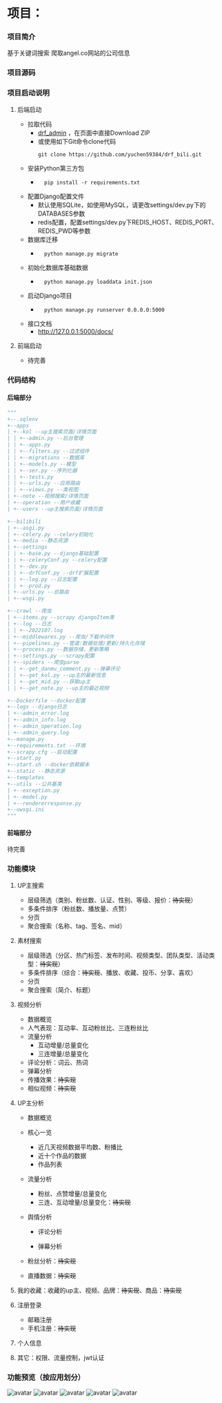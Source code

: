 # 项目：

### 项目简介

基于关键词搜索 爬取angel.co网站的公司信息

### 项目源码

### 项目启动说明

1. 后端启动
    * 拉取代码
        * [drf_admin](https://github.com/TianPangJi/drf_admin) ，在页面中直接Download ZIP
        * 或使用如下Git命令clone代码
            ```shell script
            git clone https://github.com/yuchen59384/drf_bili.git
            ```
    * 安装Python第三方包
        * ```shell script
            pip install -r requirements.txt
            ```
    * 配置Django配置文件
        * 默认使用SQLite，如使用MySQL，请更改settings/dev.py下的DATABASES参数
        * redis配置，配置settings/dev.py下REDIS_HOST、REDIS_PORT、REDIS_PWD等参数
    * 数据库迁移
        * ```shell script
            python manage.py migrate
            ```
    * 初始化数据库基础数据
        * ```shell script
            python manage.py loaddata init.json
            ```
    * 启动Django项目
        * ```shell script
            python manage.py runserver 0.0.0.0:5000
            ```
    * 接口文档
        * http://127.0.0.1:5000/docs/

2. 前端启动

    - 待完善

### 代码结构

#### 后端部分

```python
"""             
+--.sqlenv
+--apps 
| +--kol --up主搜索页面/详情页面
| | +--admin.py --后台管理
| | +--apps.py
| | +--filters.py --过滤组件
| | +--migrations --数据库
| | +--models.py --模型
| | +--ser.py --序列化器
| | +--tests.py 
| | +--urls.py --应用路由
| | +--views.py --类视图
| +--note --视频搜索/详情页面
| +--operation --用户收藏
| +--users --up主搜索页面/详情页面

+--bilibili                   
| +--asgi.py
| +--celery.py --celery初始化
| +--media --静态资源
| +--settings
| | +--base.py --django基础配置
| | +--celeryConf.py --celery配置
| | +--dev.py
| | +--drfConf.py --drf扩展配置
| | +--log.py --日志配置
| | +--prod.py
| +--urls.py --总路由
| +--wsgi.py

+--crawl --爬虫					
| +--items.py --scrapy djangoItem类
| +--log --日志
| | +--2022107.log
| +--middlewares.py --爬虫/下载中间件
| +--pipelines.py --管道:数据处理/更新/持久化存储
| +--process.py --数据存储、更新策略
| +--settings.py --scrapy配置
| +--spiders --爬虫parse
| | +--get_danmu_comment.py --弹幕评论
| | +--get_kol.py --up主的最新信息
| | +--get_mid.py --获取up主
| | +--get_note.py --up主的最近视频

+--Dockerfile --docker配置
+--logs --django日志
| +--admin_error.log
| +--admin_info.log
| +--admin_operation.log
| +--admin_query.log
+--manage.py
+--requirements.txt --环境
+--scrapy.cfg --启动配置
+--start.py
+--start.sh --docker依赖脚本
+--static --静态资源
+--templates
+--utils --公共基类
| +--exception.py
| +--model.py
| +--rendererresponse.py
+--uwsgi.ini
"""
```

#### 前端部分

待完善

### 功能模块

1. UP主搜索

    - 层级筛选（类别、粉丝数、认证、性别、等级、报价：~~待实现~~）
    - 多条件排序（粉丝数、播放量、点赞）
    - 分页
    - 聚合搜索（名称、tag、签名、mid）

2. 素材搜索

    - 层级筛选（分区、热门标签、发布时间、视频类型、团队类型、活动类型：~~待实现~~）
    - 多条件排序（综合：~~待实现~~、播放、收藏、投币、分享、喜欢）
    - 分页
    - 聚合搜索（简介、标题）

3. 视频分析

    - 数据概览
    - 人气表现：互动率、互动粉丝比、三连粉丝比
    - 流量分析
        + 互动增量/总量变化
        + 三连增量/总量变化
    - 评论分析：词云、热词
    - 弹幕分析
    - 传播效果：~~待实现~~
    - 相似视频：~~待实现~~

4. UP主分析

    - 数据概览

    - 核心一览

        - 近几天视频数据平均数、粉播比
        - 近十个作品的数据
        - 作品列表

    - 流量分析

        + 粉丝、点赞增量/总量变化
        + 三连、互动增量/总量变化：~~待实现~~

    - 舆情分析

        - 评论分析

        - 弹幕分析

    - 粉丝分析：~~待实现~~
    - 直播数据：~~待实现~~

5. 我的收藏：收藏的up主、视频、品牌：~~待实现~~、商品：~~待实现~~

6. 注册登录

    - 邮箱注册
    - 手机注册：~~待实现~~

7. 个人信息

8. 其它：权限、流量控制，jwt认证

### 功能预览（按应用划分）
![avatar](./Snipaste_2022-10-09_13-40-56.png)
![avatar](./Snipaste_2022-10-09_13-41-41.png)
![avatar](./Snipaste_2022-10-09_13-42-03.png)
![avatar](./Snipaste_2022-10-09_13-38-01.png)
![avatar](./Snipaste_2022-10-09_13-42-16.png)





